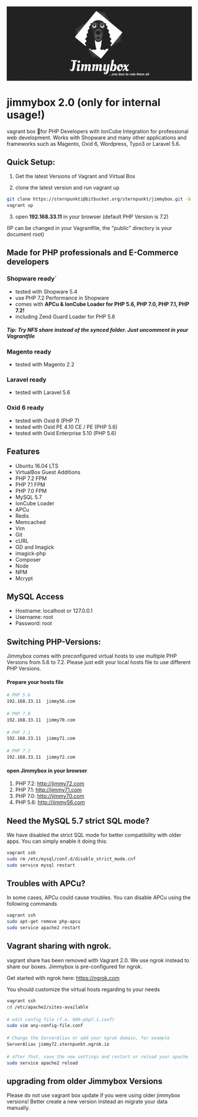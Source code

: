 ![alt tag](https://raw.githubusercontent.com/JarJarBernie/jimmybox/master/public/src/jimmybox.png)

# jimmybox 2.0 (only for internal usage!)
vagrant box for PHP Developers with IonCube Integration for professional web development. Works with Shopware and many other applications and frameworks such as Magento, Oxid 6, Wordpress, Typo3 or Laravel 5.6.

## Quick Setup:
1) Get the latest Versions of Vagrant and Virtual Box

2) clone the latest version and run vagrant up
```bash
git clone https://sternpunkti@bitbucket.org/sternpunkt/jimmybox.git -b releases/internal .
vagrant up
```

3) open **192.168.33.11** in your browser (default PHP Version is 7.2)

(IP can be changed in your Vagrantfile, the "public" directory is your document root)

## Made for PHP professionals and E-Commerce developers
### Shopware ready´
- tested with Shopware 5.4
- use PHP 7.2 Performance in Shopware
- comes with **APCu & IonCube Loader for PHP 5.6, PHP 7.0, PHP 7.1, PHP 7.2!**
- including Zend Guard Loader for PHP 5.6

##### Tip: Try NFS share instead of the synced folder. Just uncomment in your Vagrantfile

### Magento ready
- tested with Magento 2.2

### Laravel ready
- tested with Laravel 5.6

### Oxid 6 ready
- tested with Oxid 6 (PHP 7)
- tested with Oxid PE 4.10 CE / PE (PHP 5.6)
- tested with Oxid Enterprise 5.10 (PHP 5.6)

## Features
- Ubuntu 16.04 LTS
- VirtualBox Guest Additions
- PHP 7.2 FPM
- PHP 7.1 FPM
- PHP 7.0 FPM
- MySQL 5.7
- IonCube Loader
- APCu
- Redis
- Memcached
- Vim
- Git
- cURL
- GD and Imagick
- imagick-php
- Composer
- Node
- NPM
- Mcrypt

## MySQL Access

- Hostname: localhost or 127.0.0.1
- Username: root
- Password: root

## Switching PHP-Versions:

Jimmybox comes with preconfigured virtual hosts to use multiple PHP Versions from 5.6 to 7.2. Please just edit your local hosts file to use different PHP Versions.

#### Prepare your hosts file

```bash
# PHP 5.6
192.168.33.11  jimmy56.com

# PHP 7.0
192.168.33.11  jimmy70.com

# PHP 7.1
192.168.33.11  jimmy71.com

# PHP 7.2
192.168.33.11  jimmy72.com
```

#### open Jimmybox in your browser
1) PHP 7.2: http://jimmy72.com
2) PHP 7.1: http://jimmy71.com
3) PHP 7.0: http://jimmy70.com
4) PHP 5.6: http://jimmy56.com

## Need the MySQL 5.7 strict SQL mode?
We have disabled the strict SQL mode for better compatibility with older apps. You can simply enable it doing this:

```bash
vagrant ssh
sudo rm /etc/mysql/conf.d/disable_strict_mode.cnf
sudo service mysql restart
```

## Troubles with APCu?
In some cases, APCu could cause troubles. You can disable APCu using the following commands

```bash
vagrant ssh
sudo apt-get remove php-apcu
sudo service apache2 restart
```

## Vagrant sharing with ngrok.
vagrant share has been removed with Vagrant 2.0. We use ngrok instead to share our boxes. Jimmybox is pre-configured for ngrok.

Get started with ngrok here:
https://ngrok.com

You should customize the virtual hosts regarding to your needs

```bash
vagrant ssh
cd /etc/apache2/sites-available

# edit config file (f.e. 000-php7.1.conf)
sudo vim any-config-file.conf

# Change the ServerAlias or add your ngrok domain, for example
ServerAlias jimmy72.sternpunkt.ngrok.io

# after that, save the new settings and restart or reload your apache
sudo service apache2 reload
```

## upgrading from older Jimmybox Versions
Please do not use vagrant box update if you were using older jimmybox versions! Better create a new version instead an migrate your data manually.
